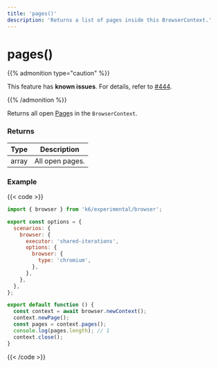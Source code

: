```yaml
---
title: 'pages()'
description: 'Returns a list of pages inside this BrowserContext.'
---
```


# pages()

{{% admonition type="caution" %}}

This feature has **known issues**. For details, refer to
[#444](https://github.com/grafana/xk6-browser/issues/444).

{{% /admonition %}}

Returns all open [Page](https://grafana.com/docs/k6/<K6_VERSION>/javascript-api/k6-experimental/browser/page/)s in the `BrowserContext`.

### Returns

| Type  | Description     |
| ----- | --------------- |
| array | All open pages. |

### Example

{{< code >}}

```javascript
import { browser } from 'k6/experimental/browser';

export const options = {
  scenarios: {
    browser: {
      executor: 'shared-iterations',
      options: {
        browser: {
          type: 'chromium',
        },
      },
    },
  },
};

export default function () {
  const context = await browser.newContext();
  context.newPage();
  const pages = context.pages();
  console.log(pages.length); // 1
  context.close();
}
```

{{< /code >}}
